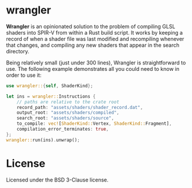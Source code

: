 # wrangler
**Wrangler** is an opinionated solution to the problem of compiling GLSL shaders
into SPIR-V from within a Rust build script.  It works by keeping a record of
when a shader file was last modified and recompiling whenever that changes, and
compiling any new shaders that appear in the search directory.

Being relatively small (just under 300 lines), Wrangler is straightforward to
use.  The following example demonstrates all you could need to know in order
to use it:

```rs
use wrangler::{self, ShaderKind};

let ins = wrangler::Instructions {
    // paths are relative to the crate root
    record_path: "assets/shaders/shader_record.dat",
    output_root: "assets/shaders/compiled",
    search_root: "assets/shaders/source",
    to_compile: vec![ShaderKind::Vertex, ShaderKind::Fragment],
    compilation_error_terminates: true,
};
wrangler::run(ins).unwrap();
```

# License
Licensed under the BSD 3-Clause license.
